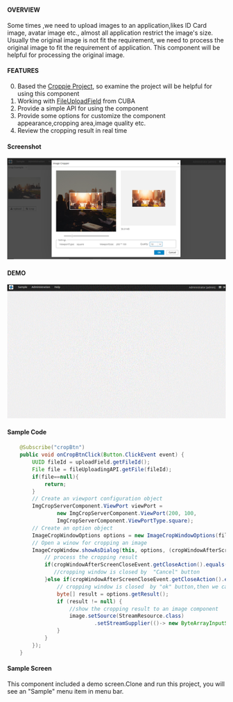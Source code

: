 # 

#### OVERVIEW

Some times ,we need to upload images to an application,likes ID Card image, avatar image etc., almost all application restrict  the image's size. Usually  the original image is not fit the requirement, we need to  process the original image to fit the requirement of  application. This component will be helpful  for processing the original image.              

#### FEATURES
0. Based the  [Croppie Project](https://github.com/foliotek/croppie), so examine the project will be helpful for using this component
0. Working with [FileUploadField](https://doc.cuba-platform.com/manual-7.1/gui_FileUploadField.html) from CUBA    
0. Provide a simple API for using the component
0. Provide some options for customize the component appearance,cropping area,image quality etc.
0. Review the cropping result in real time
     
#### Screenshot
![image](https://github.com/cubacn/ImageCropper/blob/master/demoImage/screenshot.png)
#### DEMO 
![image](https://github.com/cubacn/ImageCropper/blob/master/demoImage/CropDemo.gif)

#### Sample Code
```java
    @Subscribe("cropBtn")
    public void onCropBtnClick(Button.ClickEvent event) {
        UUID fileId = uploadField.getFileId();
        File file = fileUploadingAPI.getFile(fileId);
        if(file==null){
            return;
        }
        // Create an viewport configuration object
        ImgCropServerComponent.ViewPort viewPort =
                new ImgCropServerComponent.ViewPort(200, 100,
                ImgCropServerComponent.ViewPortType.square);
        // Create an option object
        ImageCropWindowOptions options = new ImageCropWindowOptions(file, 10, viewPort);
        // Open a winow for cropping an image
        ImageCropWindow.showAsDialog(this, options, (cropWindowAfterScreenCloseEvent)->{
            // process the cropping result
            if(cropWindowAfterScreenCloseEvent.getCloseAction().equals(WINDOW_DISCARD_AND_CLOSE_ACTION)){
               //cropping window is closed by  "Cancel" button
            }else if(cropWindowAfterScreenCloseEvent.getCloseAction().equals(WINDOW_COMMIT_AND_CLOSE_ACTION)){
                // cropping window is closed  by "ok" button,then we can get the cropping result in bytes.
                byte[] result = options.getResult();
                if (result != null) {
                    //show the cropping result to an image component
                    image.setSource(StreamResource.class)
                            .setStreamSupplier(()-> new ByteArrayInputStream(result)).setBufferSize(1024);
                }
            }
        });
    }
```
#### Sample Screen
This component included a demo screen.Clone and run this project, you will see an "Sample" menu item in menu bar.    
